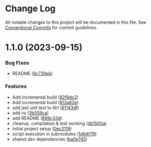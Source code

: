 # Change Log

All notable changes to this project will be documented in this file.
See [Conventional Commits](https://conventionalcommits.org) for commit guidelines.

# 1.1.0 (2023-09-15)

### Bug Fixes

- README ([9c739eb](https://benr-dev/commits/9c739ebbb727d82447583fdf03f747be04888702))

### Features

- Add incremental build ([82f9dc2](https://benr-dev/commits/82f9dc28458cb3371ec57e0e0750343f9f607e4d))
- Add incremental build ([813a82e](https://benr-dev/commits/813a82ee03ae35455f0097d0481f6e114cc000db))
- add jest unit test to lib1 ([91143df](https://benr-dev/commits/91143df565db82fa9332c618a252b01db17f225e))
- add nx ([3b559ca](https://benr-dev/commits/3b559ca48ab52cfbcb917436e33904ad71f40e1d))
- add README ([699c33d](https://benr-dev/commits/699c33d691de3b668c1fe8f4f8c3721d54a7f2f9))
- cleanup, compilation & test working ([4b1500a](https://benr-dev/commits/4b1500ab8b30573cbf6c8fc21fb3feced62035dd))
- initial project setup ([0ec2119](https://benr-dev/commits/0ec211973c7a976e3f3778b9c51d4c0cb2e524a9))
- script execution in submodules ([1d64f79](https://benr-dev/commits/1d64f79a5ebbc8e8465f419c2ce994a4b9b3679a))
- shared dev dependencies ([ba0e745](https://benr-dev/commits/ba0e7451225d431e4e1684f251197d80b610c0d2))
